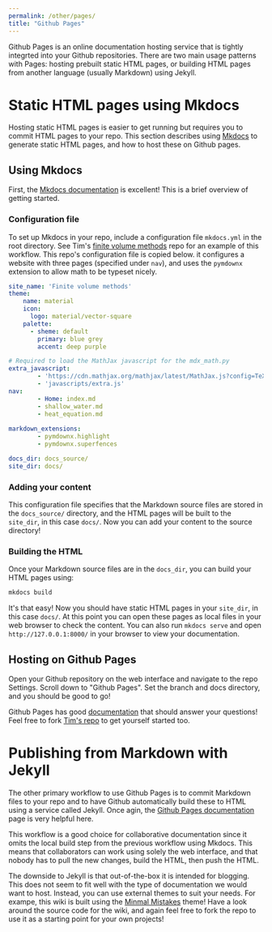 ```yaml
---
permalink: /other/pages/
title: "Github Pages"
---
```


Github Pages is an online documentation hosting service that is tightly integrted into your Github repositories. There are two main usage patterns with Pages: hosting prebuilt static HTML pages, or building HTML pages from another language (usually Markdown) using Jekyll.

# Static HTML pages using Mkdocs
Hosting static HTML pages is easier to get running but requires you to commit HTML pages to your repo. This section describes using [Mkdocs](https://www.mkdocs.org/) to generate static HTML pages, and how to host these on Github pages.

## Using Mkdocs
First, the [Mkdocs documentation](https://www.mkdocs.org/) is excellent! This is a brief overview of getting started.

### Configuration file
To set up Mkdocs in your repo, include a configuration file `mkdocs.yml` in the root directory. See Tim's [finite volume methods](https://github.com/timghill/finite-volume) repo for an example of this workflow. This repo's configuration file is copied below. it configures a website with three pages (specified under `nav`), and uses the `pymdownx` extension to allow math to be typeset nicely.

```yaml
site_name: 'Finite volume methods'
theme:
    name: material
    icon:
      logo: material/vector-square
    palette:
      - sheme: default
        primary: blue grey
        accent: deep purple

# Required to load the MathJax javascript for the mdx_math.py
extra_javascript:
        - 'https://cdn.mathjax.org/mathjax/latest/MathJax.js?config=TeX-AMS_HTML'
        - 'javascripts/extra.js'
nav:
        - Home: index.md
        - shallow_water.md
        - heat_equation.md
          
markdown_extensions:
        - pymdownx.highlight
        - pymdownx.superfences

docs_dir: docs_source/
site_dir: docs/
```

### Adding your content
This configuration file specifies that the Markdown source files are stored in the `docs_source/` directory, and the HTML pages will be built to the `site_dir`, in this case `docs/`. Now you can add your content to the source directory!

### Building the HTML
Once your Markdown source files are in the `docs_dir`, you can build your HTML pages using:

```bash
mkdocs build
```

It's that easy! Now you should have static HTML pages in your `site_dir`, in this case `docs/`. At this point you can open these pages as local files in your web browser to check the content. You can also run `mkdocs serve` and open `http://127.0.0.1:8000/` in your browser to view your documentation.

## Hosting on Github Pages
Open your Github repository on the web interface and navigate to the repo Settings. Scroll down to "Github Pages". Set the branch and docs directory, and you should be good to go!

Github Pages has good [documentation](https://docs.github.com/en/github/working-with-github-pages) that should answer your questions! Feel free to fork [Tim's repo](https://github.com/timghill/finite-volume/) to get yourself started too.

# Publishing from Markdown with Jekyll
The other primary workflow to use Github Pages is to commit Markdown files to your repo and to have Github automatically build these to HTML using a service called Jekyll. Once agin, the [Github Pages documentation](https://docs.github.com/en/github/working-with-github-pages/setting-up-a-github-pages-site-with-jekyll) page is very helpful here.

This workflow is a good choice for collaborative documentation since it omits the local build step from the previous workflow using Mkdocs. This means that collaborators can work using solely the web interface, and that nobody has to pull the new changes, build the HTML, then push the HTML.

The downside to Jekyll is that out-of-the-box it is intended for blogging. This does not seem to fit well with the type of documentation we would want to host. Instead, you can use external themes to suit your needs. For exampe, this wiki is built using the [Minmal Mistakes](https://mmistakes.github.io/minimal-mistakes/) theme! Have a look around the source code for the wiki, and again feel free to fork the repo to use it as a starting point for your own projects!
